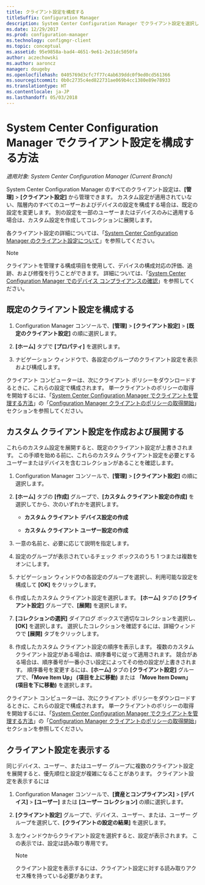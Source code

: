 ```yaml
---
title: クライアント設定を構成する
titleSuffix: Configuration Manager
description: System Center Configuration Manager でクライアント設定を選択します。
ms.date: 12/29/2017
ms.prod: configuration-manager
ms.technology: configmgr-client
ms.topic: conceptual
ms.assetid: 95e9858a-bad4-4651-9e61-2e31dc5050fa
author: aczechowski
ms.author: aaroncz
manager: dougeby
ms.openlocfilehash: 0405769d3cfc7f77c4ab639ddc0f9ed0cd561366
ms.sourcegitcommit: 0b0c2735c4ed822731ae069b4cc1380e89e78933
ms.translationtype: HT
ms.contentlocale: ja-JP
ms.lasthandoff: 05/03/2018
---
```

# <a name="how-to-configure-client-settings-in-system-center-configuration-manager"></a>System Center Configuration Manager でクライアント設定を構成する方法

*適用対象: System Center Configuration Manager (Current Branch)*

System Center Configuration Manager のすべてのクライアント設定は、**[管理]** > **[クライアント設定]** から管理できます。 カスタム設定が適用されていない、階層内のすべてのユーザーおよびデバイスの設定を構成する場合は、既定の設定を変更します。 別の設定を一部のユーザーまたはデバイスのみに適用する場合は、カスタム設定を作成してコレクションに展開します。  

各クライアント設定の詳細については、「[System Center Configuration Manager のクライアント設定について](../../../core/clients/deploy/about-client-settings.md)」を参照してください。

> [!NOTE]  
>  クライアントを管理する構成項目を使用して、デバイスの構成対応の評価、追跡、および修復を行うことができます。 詳細については、「[System Center Configuration Manager でのデバイス コンプライアンスの確認](../../../compliance/understand/ensure-device-compliance.md)」を参照してください。  

##  <a name="configure-the-default-client-settings"></a>既定のクライアント設定を構成する    

1.  Configuration Manager コンソールで、**[管理]** > **[クライアント設定]** > **[既定のクライアント設定]** の順に選択します。  

3.  **[ホーム]** タブで **[プロパティ]** を選択します。  

4.  ナビゲーション ウィンドウで、各設定のグループのクライアント設定を表示および構成します。  

 クライアント コンピューターは、次にクライアント ポリシーをダウンロードするときに、これらの設定で構成されます。 単一クライアントのポリシーの取得を開始するには、「[System Center Configuration Manager でクライアントを管理する方法](../../../core/clients/manage/manage-clients.md)」の「[Configuration Manager クライアントのポリシーの取得開始](../../../core/clients/manage/manage-clients.md#BKMK_PolicyRetrieval)」セクションを参照してください。  

##  <a name="create-and-deploy-custom-client-settings"></a>カスタム クライアント設定を作成および展開する  
これらのカスタム設定を展開すると、既定のクライアント設定が上書きされます。 この手順を始める前に、これらのカスタム クライアント設定を必要とするユーザーまたはデバイスを含むコレクションがあることを確認します。  

1.  Configuration Manager コンソールで、**[管理]** > **[クライアント設定]** の順に選択します。  

3.  **[ホーム]** タブの **[作成]** グループで、**[カスタム クライアント設定の作成]** を選択してから、次のいずれかを選択します。  

    -   **カスタム クライアント デバイス設定の作成**  

    -   **カスタム クライアント ユーザー設定の作成**  

4.  一意の名前と、必要に応じて説明を指定します。  

5.  設定のグループが表示されているチェック ボックスのうち 1 つまたは複数をオンにします。  

6.  ナビゲーション ウィンドウの各設定のグループを選択し、利用可能な設定を構成して **[OK]** をクリックします。   

8.  作成したカスタム クライアント設定を選択します。 **[ホーム]** タブの **[クライアント設定]** グループで、**[展開]** を選択します。  

9. **[コレクションの選択]** ダイアログ ボックスで適切なコレクションを選択し、**[OK]** を選択します。 選択したコレクションを確認するには、詳細ウィンドウで **[展開]** タブをクリックします。  

10. 作成したカスタム クライアント設定の順序を表示します。 複数のカスタム クライアント設定がある場合は、順序番号に従って適用されます。 競合がある場合は、順序番号が一番小さい設定によってその他の設定が上書きされます。 順序番号を変更するには、**[ホーム]** タブの **[クライアント設定]** グループで、**「Move Item Up」 (項目を上に移動)** または **「Move Item Down」 (項目を下に移動)** を選択します。  

 クライアント コンピューターは、次にクライアント ポリシーをダウンロードするときに、これらの設定で構成されます。 単一クライアントのポリシーの取得を開始するには、「[System Center Configuration Manager でクライアントを管理する方法](../../../core/clients/manage/manage-clients.md)」の「[Configuration Manager クライアントのポリシーの取得開始](../../../core/clients/manage/manage-clients.md#BKMK_PolicyRetrieval)」セクションを参照してください。  



##  <a name="view-client-settings"></a>クライアント設定を表示する  
 同じデバイス、ユーザー、またはユーザー グループに複数のクライアント設定を展開すると、優先順位と設定が複雑になることがあります。 クライアント設定を表示するには  

1.  Configuration Manager コンソールで、**[資産とコンプライアンス]** > **[デバイス]** > **[ユーザー]** または **[ユーザー コレクション]** の順に選択します。  

3.  **[クライアント設定]** グループで、デバイス、ユーザー、または、ユーザー グループを選択して、**[クライアントの設定の結果]** を選択します。  

4.  左ウィンドウからクライアント設定を選択すると、設定が表示されます。 この表示では、設定は読み取り専用です。 

    > [!NOTE]  
    >  クライアント設定を表示するには、クライアント設定に対する読み取りアクセス権を持っている必要があります。  

    
